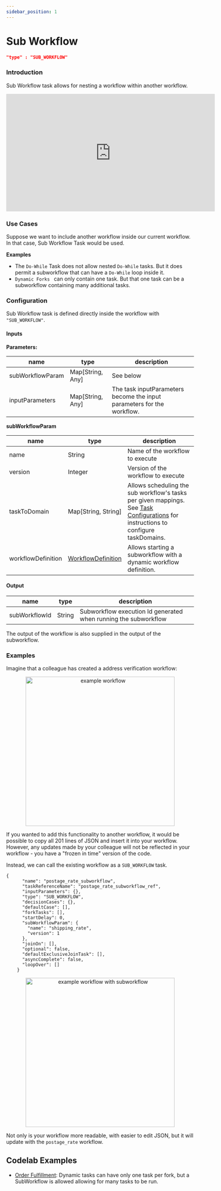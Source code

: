 ```yaml
---
sidebar_position: 1
---
```

# Sub Workflow
```json
"type" : "SUB_WORKFLOW"
```
### Introduction
Sub Workflow task allows for nesting a workflow within another workflow.

<p align="center"><iframe width="560" height="315" src="https://www.youtube.com/embed/qRIu-bEn6kk" title="YouTube video player" frameborder="0" allow="accelerometer; autoplay; clipboard-write; encrypted-media; gyroscope; picture-in-picture" allowfullscreen></iframe></p>

### Use Cases

Suppose we want to include another workflow inside our current workflow. In that
case, Sub Workflow Task would be used.

**Examples**
* The ```Do-While``` Task does not allow nested ```Do-While``` tasks.  But  it does permit a subworkflow that can have a ```Do-While``` loop inside it.
* ```Dynamic Forks ``` can only contain one task. But that one task can be a subworkflow containing many additional tasks.

### Configuration

Sub Workflow task is defined directly inside the workflow with `"SUB_WORKFLOW"`.

#### Inputs

**Parameters:**

|name|type|description|
|---|---|---|
| subWorkflowParam | Map[String, Any] | See below |
| inputParameters | Map[String, Any] | The task inputParameters become the input parameters for the workflow. |

**subWorkflowParam**

|name|type|description|
|---|---|---|
| name | String | Name of the workflow to execute |
| version | Integer | Version of the workflow to execute |
| taskToDomain | Map[String, String] | Allows scheduling the sub workflow's tasks per given mappings. See [Task Configurations](/content/docs/how-tos/Tasks/task-configurations) for instructions to configure taskDomains. |
| workflowDefinition | [WorkflowDefinition](/content/docs/how-tos/Workflows/create-workflow) | Allows starting a subworkflow with a dynamic workflow definition. |

#### Output

|name|type|description|
|---|---|---|
| subWorkflowId | String | Subworkflow execution Id generated when running the subworkflow |

The output of the workflow is also supplied in the output of the subworkflow.

### Examples

Imagine that a colleague has created a address verification workflow:

<p align="center"><img src="/content/img/postage_rate_workflow.png" alt="example workflow" width="400" style={{paddingBottom: 40, paddingTop: 40}} /></p>

If you wanted to add this functionality to another workflow, it would be possible to copy all 201 lines of JSON and insert it into your workflow.  However, any updates made by your colleague will not be reflected in your workflow - you have a "frozen in time" version of the code.

Instead, we can call the existing workflow as a ```SUB_WORKFLOW``` task.  

```
{
      "name": "postage_rate_subworkflow",
      "taskReferenceName": "postage_rate_subworkflow_ref",
      "inputParameters": {},
      "type": "SUB_WORKFLOW",
      "decisionCases": {},
      "defaultCase": [],
      "forkTasks": [],
      "startDelay": 0,
      "subWorkflowParam": {
        "name": "shipping_rate",
        "version": 1
      },
      "joinOn": [],
      "optional": false,
      "defaultExclusiveJoinTask": [],
      "asyncComplete": false,
      "loopOver": []
    }

```

<p align="center"><img src="/content/img/subworkflow_in_action.png" alt="example workflow with subworkflow" width="400" style={{paddingBottom: 40, paddingTop: 40}} /></p>

Not only is your workflow more readable, with easier to edit JSON, but it will update with the ```postage_rate``` workflow.


## Codelab Examples

* [Order Fulfillment](/content/docs/codelab/orderfulfillment6#subworkflow): Dynamic tasks can have only one task per fork, but a SubWorkflow is allowed allowing for many tasks to be run.
